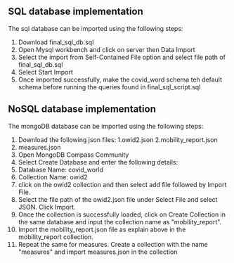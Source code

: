 ## SQL database implementation

The sql database can be imported using the following steps:

1. Download final_sql_db.sql
2. Open Mysql workbench and click on server then Data Import
2. Select the import from Self-Contained File option and select file path of final_sql_db.sql
4. Select Start Import
5. Once imported successfully, make the covid_word schema teh default schema before running the queries found in final_sql_script.sql


## NoSQL database implementation

The mongoDB database can be imported using the following steps:

1. Download the following json files:
  1.owid2.json
  2.mobility_report.json
  3. measures.json
2. Open MongoDB Compass Community
3. Select Create Database and enter the following details:
  1. Database Name: covid_world
  2. Collection Name: owid2
4. click on the owid2 collection and then select add file followed by Import File.
5. Select the file path of the owid2.json file under Select File and select JSON. Click Import.
6. Once the collection is successfully loaded, click on Create Collection in the same database and input the collection name as "mobility_report".
7. Import the mobility_report.json file as explain above in the mobility_report collection.
8. Repeat the same for measures. Create a collection with the name "measures" and import measures.json in the collection

